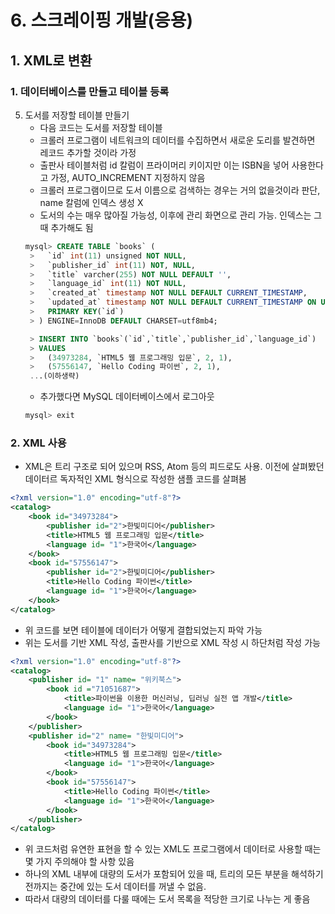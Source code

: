 # 6. 스크레이핑 개발(응용)
## 1. XML로 변환
### 1. 데이터베이스를 만들고 테이블 등록
5. 도서를 저장할 테이블 만들기
   - 다음 코드는 도서를 저장할 테이블
   - 크롤러 프로그램이 네트워크의 데이터를 수집하면서 새로운 도리를 발견하면 레코드 추가할 것이라 가정
   - 출판사 테이블처럼 id 칼럼이 프라이머리 키이지만 이는 ISBN을 넣어 사용한다고 가정, AUTO_INCREMENT 지정하지 않음
   - 크롤러 프로그램이므로 도서 이름으로 검색하는 경우는 거의 없을것이라 판단, name 칼럼에 인덱스 생성 X
   - 도서의 수는 매우 많아질 가능성, 이후에 관리 화면으로 관리 가능. 인덱스는 그때 추가해도 됨
   ```sql
   mysql> CREATE TABLE `books` (
    >   `id` int(11) unsigned NOT NULL,
    >   `publisher_id` int(11) NOT, NULL,
    >   `title` varcher(255) NOT NULL DEFAULT '',
    >   `language_id` int(11) NOT NULL,
    >   `created_at` timestamp NOT NULL DEFAULT CURRENT_TIMESTAMP,
    >   `updated_at` timestamp NOT NULL DEFAULT CURRENT_TIMESTAMP ON UPDATE CURRENT_TIMESTAMP,
    >   PRIMARY KEY(`id`)
    > ) ENGINE=InnoDB DEFAULT CHARSET=utf8mb4;

    > INSERT INTO `books`(`id`,`title`,`publisher_id`,`language_id`)
    > VALUES
    >   (34973284, `HTML5 웹 프로그래밍 입문`, 2, 1),
    >   (57556147, `Hello Coding 파이썬`, 2, 1),
    ...(이하생략)
   ```
   - 추가했다면 MySQL 데이터베이스에서 로그아웃
   ```sql
   mysql> exit
   ```

### 2. XML 사용
- XML은 트리 구조로 되어 있으며  RSS, Atom 등의 피드로도 사용. 이전에 살펴봤던 데이터르 독자적인 XML 형식으로 작성한 샘플 코드를 살펴봄
```xml
<?xml version="1.0" encoding="utf-8"?>
<catalog>
    <book id="34973284">
        <publisher id="2">한빛미디어</publisher>
        <title>HTML5 웹 프로그래밍 입문</title>
        <language id= "1">한국어</language>
    </book>
    <book id="57556147">
        <publisher id="2">한빛미디어</publisher>
        <title>Hello Coding 파이썬</title>
        <language id= "1">한국어</language>
    </book>
</catalog>
```
- 위 코드를 보면 테이블에 데이터가 어떻게 결합되었는지 파악 가능
- 위는 도서를 기반 XML 작성, 출판사를 기반으로 XML 작성 시 하단처럼 작성 가능
```xml
<?xml version="1.0" encoding="utf-8"?>
<catalog>
    <publisher id= "1" name= "위키북스">
        <book id ="71051687">
            <title>파이썬을 이용한 머신러닝, 딥러닝 실전 앱 개발</title>
            <language id= "1">한국어</language>
        </book>
    </publisher>
    <publisher id="2" name= "한빛미디어">
        <book id="34973284">
            <title>HTML5 웹 프로그래밍 입문</title>
            <language id= "1">한국어</language>
        </book>
        <book id="57556147">
            <title>Hello Coding 파이썬</title>
            <language id= "1">한국어</language>
        </book>
    </publisher>
</catalog>
```
- 위 코드처럼 유연한 표현을 할 수 있는 XML도 프로그램에서 데이터로 사용할 때는 몇 가지 주의해야 할 사항 있음
- 하나의 XML 내부에 대량의 도서가 포함되어 있을 때, 트리의 모든 부분을 해석하기 전까지는 중간에 있는 도서 데이터를 꺼낼 수 없음.
- 따라서 대량의 데이터를 다룰 때에는 도서 목록을 적당한 크기로 나누는 게 좋음